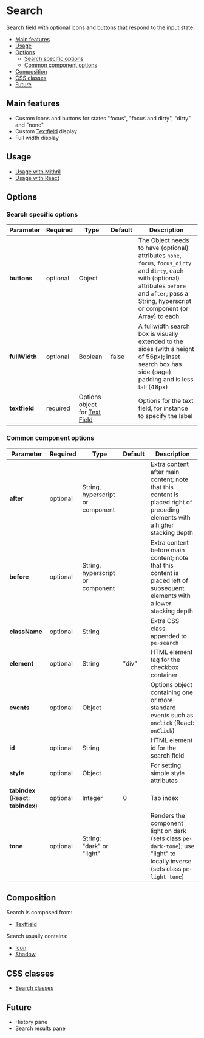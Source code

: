 # Search

Search field with optional icons and buttons that respond to the input state.

<!-- MarkdownTOC autolink="true" autoanchor="true" bracket="round" levels="1,2,3" -->

- [Main features](#main-features)
- [Usage](#usage)
- [Options](#options)
  - [Search specific options](#search-specific-options)
  - [Common component options](#common-component-options)
- [Composition](#composition)
- [CSS classes](#css-classes)
- [Future](#future)

<!-- /MarkdownTOC -->


<a id="main-features"></a>
## Main features

* Custom icons and buttons for states "focus", "focus and dirty", "dirty" and "none"
* Custom [Textfield](textfield.md) display
* Full width display



<a id="usage"></a>
## Usage

* [Usage with Mithril](mithril/search.md)
* [Usage with React](react/search.md)



<a id="options"></a>
## Options


<a id="search-specific-options"></a>
### Search specific options

| **Parameter** |  **Required** | **Type** | **Default** | **Description** |
| ------------- | -------------- | -------- | ----------- | --------------- |
| **buttons** | optional | Object | | The Object needs to have (optional) attributes `none`, `focus`, `focus_dirty` and `dirty`, each with (optional) attributes `before` and `after`; pass a String, hyperscript or component (or Array) to each |
| **fullWidth** | optional | Boolean | false | A fullwidth search box is visually extended to the sides (with a height of 56px); inset search box has side (page) padding and is less tall (48px) |
| **textfield** | required | Options object for [Text Field](textfield.md) | | Options for the text field, for instance to specify the label |


<a id="common-component-options"></a>
### Common component options

| **Parameter** |  **Required** | **Type** | **Default** | **Description** |
| ------------- | -------------- | -------- | ----------- | --------------- |
| **after**     | optional       | String, hyperscript or component | | Extra content after main content; note that this content is placed right of preceding elements with a higher stacking depth |
| **before**    | optional       | String, hyperscript or component | | Extra content before main content; note that this content is placed left of subsequent elements with a lower stacking depth |
| **className** | optional | String |  | Extra CSS class appended to `pe-search` |
| **element**   | optional | String | "div" | HTML element tag for the checkbox container |
| **events** | optional | Object | | Options object containing one or more standard events such as `onclick` (React: `onClick`) |
| **id** | optional | String | | HTML element id for the search field |
| **style**     | optional       | Object   |             | For setting simple style attributes |
| **tabindex** (React: **tabIndex**) | optional       | Integer | 0 | Tab index |
| **tone**      | optional       | String: "dark" or "light" |  | Renders the component light on dark (sets class `pe-dark-tone`); use "light" to locally inverse (sets class `pe-light-tone`) |



<a id="composition"></a>
## Composition

Search is composed from:

* [Textfield](textfield.md)

Search usually contains:

* [Icon](icon.md)
* [Shadow](shadow.md)



<a id="css-classes"></a>
## CSS classes

* [Search classes](../../packages/polythene-css-classes/search.js)



<a id="future"></a>
## Future

* History pane
* Search results pane



